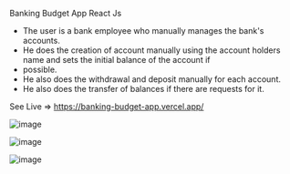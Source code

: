 Banking Budget App
React Js

* The user is a bank employee who manually manages the bank's accounts.
* He does the creation of account manually using the account holders name and sets the initial balance of the account if
* possible.
* He also does the withdrawal and deposit manually for each account.
* He also does the transfer of balances if there are requests for it.

See Live => https://banking-budget-app.vercel.app/

![image](https://user-images.githubusercontent.com/80327905/132608620-530956d8-daac-44fd-a13e-efbe158c00fe.png)

![image](https://user-images.githubusercontent.com/80327905/132608679-4b232941-f42f-4c99-8d32-4efb17ffff2e.png)

![image](https://user-images.githubusercontent.com/80327905/132608723-bc1fb501-7ed7-4864-a1bc-c201aacc07b4.png)
